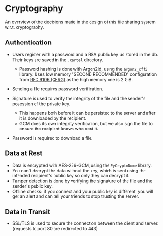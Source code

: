 # Cryptography

An overview of the decisions made in the design of this file sharing system w.r.t. cryptography.

## Authentication

- Users register with a password and a RSA public key us stored in the db. Their keys are saved in the `.cartel` directory.
    - Password hashing is done with Argon2id, using the `argon2_cffi` library. Uses low memory "SECOND RECOMMENDED" configuration from [RFC 9106 (CFRG)](https://www.rfc-editor.org/rfc/rfc9106.html#section-4-6.2) as the high memory one is 2 GiB.

- Sending a file requires password verification.

- Signature is used to verify the integrity of the file and the sender's posession of the private key.
    - This happens both before it can be persisted to the server and after it is downloaded by the recipient.
    - GCM does its own integrity verification, but we also sign the file to ensure the recipient knows who sent it.

- Password is required to download a file.

## Data at Rest

- Data is encrypted with AES-256-GCM, using the `PyCryptoDome` library.
- You can't decrypt the data without the key, which is sent using the intended recipient's public key so only they can decrypt it.
- Tamper detection is done by verifying the signature of the file and the sender's public key.
- Offline checks: if you connect and your public key is different, you will get an alert and can tell your friends to stop trusting the server.

## Data in Transit

- SSL/TLS is used to secure the connection between the client and server. (requests to port 80 are redirected to 443)

